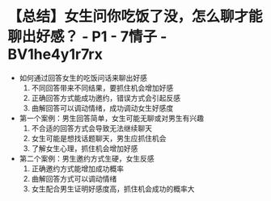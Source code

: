 # 【总结】女生问你吃饭了没，怎么聊才能聊出好感？ - P1 - 7情子 - BV1he4y1r7rx

-   如何通过回答女生的吃饭问话来聊出好感
    1.  不同回答带来不同结果，要抓住机会增加好感
    2.  正确回答方式能成功邀约，错误方式会引起反感
    3.  曲解回答可以调动情绪，成功调动女生好感度
-   第一个案例：男生回答简单，女生可能无聊或对男生有兴趣
    1.  不合适的回答方式会导致无法继续聊天
    2.  女生可能是想找话题聊天，男生应抓住机会
    3.  了解女生心理，抓住机会增加好感
-   第二个案例：男生邀约方式生硬，女生反感
    1.  正确邀约方式能增加成功概率
    2.  曲解回答方式可以调动情绪
    3.  女生配合男生证明好感度高，抓住机会成功的概率大